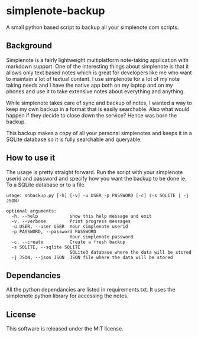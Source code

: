 # simplenote-backup

A small python based script to backup all your simplenote.com scripts.  


## Background

Simplenote is a fairly lightweight multiplatform note-taking application with
markdown support. One of the interesting things about simplenote is that it
allows only text based notes which is great for developers like me who want to
maintain a lot of textual content.  I use simplenote for a lot of my note
taking needs and  I have the native app both on my laptop and on my phones and
use it to take extensive notes about everything and anything. 

While simplenote takes care of sync and backup of notes, I wanted a way to keep
my own backup in a format that is easily searchable.  Also what
would happen if they decide to close down the service? Hence was born the
backup.  

This backup makes a copy of all your personal simplenotes and keeps it in a
SQLite database so it is fully searchable and queryable.


## How to use it

The usage is pretty straight forward.   Run the script with your simplenote
userid and password and specify how you want the backup to be done ie. To a
SQLite database or to a file. 

    usage: snbackup.py [-h] [-v] -u USER -p PASSWORD [-c] (-s SQLITE | -j JSON)

    optional arguments:
      -h, --help            show this help message and exit
      -v, --verbose         Print progress messages
      -u USER, --user USER  Your simplenote userid
      -p PASSWORD, --password PASSWORD
                            Your simplenote password
      -c, --create          Create a fresh backup
      -s SQLITE, --sqlite SQLITE
                            SQLite3 database where the data will be stored
      -j JSON, --json JSON  JSON file where the data will be stored


## Dependancies

All the python dependancies are listed in requirements.txt. It uses the
simplenote python library for accessing the notes.

## License

This software is released under the MIT license.  
